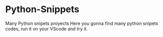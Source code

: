 # Python-Snippets
Many Python snipets proyects
Here you gonna find many python snipets codes, 
run it on your VScode and try it.

